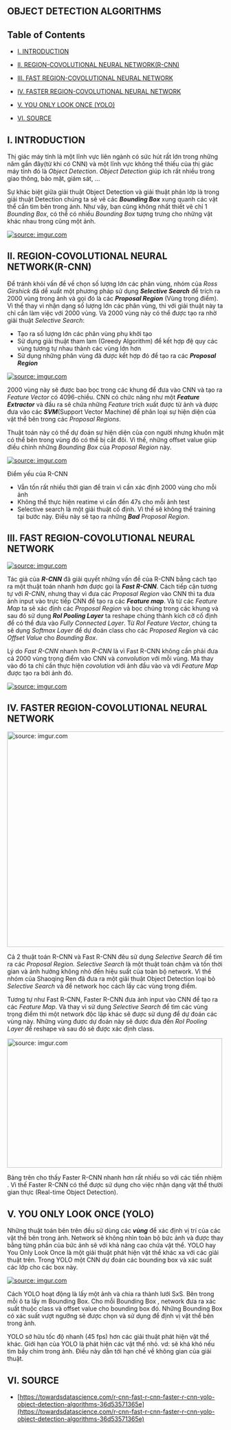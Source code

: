 ## OBJECT DETECTION ALGORITHMS

## Table of Contents
<ul>
<li>

[I. INTRODUCTION](https://github.com/CuteBoiz/neuralnetwork/tree/master/)

</li>
<li>

[II. REGION-COVOLUTIONAL NEURAL NETWORK(R-CNN)](https://github.com/CuteBoiz/neuralnetwork/tree/master/)

</li>
<li>

[III. FAST REGION-COVOLUTIONAL NEURAL NETWORK](https://github.com/CuteBoiz/neuralnetwork/tree/master/)

</li>
<li>

[IV. FASTER REGION-COVOLUTIONAL NEURAL NETWORK](https://github.com/CuteBoiz/neuralnetwork/tree/master/)

</li>
<li>

[V. YOU ONLY LOOK ONCE (YOLO)](https://github.com/CuteBoiz/neuralnetwork/tree/master/)

</li>
<li>

[VI. SOURCE](https://github.com/CuteBoiz/neuralnetwork/tree/master/)

</li>
</ul>


## I. INTRODUCTION

<p>Thị giác máy tính là một lĩnh vực liên ngành có sức hút rất lớn trong những năm gần đây(từ khi có CNN) và một lĩnh vực không thể thiếu của thị giác máy tính đó là <i>Object Detection</i>. <i>Object Detection</i> giúp ích rất nhiều trong giao thông, bảo mật, giám sát, … </p>

<p>Sự khác biệt giữa giải thuật Object Detection và giải thuật phân lớp là trong giải thuật Detection chúng ta sẽ vẽ các <b><i>Bounding Box</i></b> xung quanh các vật thể cần tìm bên trong ảnh. Như vậy, bạn cũng không nhất thiết vẽ chỉ 1 <i>Bounding Box</i>, có thể có nhiều <i>Bounding Box</i> tượng trưng cho những vật khác nhau trong cũng một ảnh.</p>

<a href="https://imgur.com/Ix8GLa4"><img src="https://i.imgur.com/Ix8GLa4.png" title="source: imgur.com" /></a>

## II. REGION-COVOLUTIONAL NEURAL NETWORK(R-CNN)

<p>Để tránh khỏi vấn đề về chọn số lượng lớn các phân vùng, nhóm của <i>Ross Girshick</i> đã dề xuất một phương pháp sử dụng <b><i>Selective Search</i></b> để trích ra 2000 vùng trong ảnh và gọi đó là các <b><i>Proposal Region</i></b> (Vùng trọng điểm). Vì thế thay vì nhận dạng số lượng lớn các phân vùng, thì với giải thuật này ta chỉ cần làm việc với 2000 vùng. Và 2000 vùng này có thể được tạo ra nhờ giải thuật <i>Selective Search</i>:  </p>

<ul>
	<li>Tạo ra số lượng lớn các phân vùng phụ khởi tạo</li>
	<li>Sử dụng giải thuật tham lam (Greedy Algorithm) để kết hợp đệ quy các vùng tương tự nhau thành các vùng lớn hơn</li>
	<li>Sử dụng những phân vùng đã được kết hợp đó để tạo ra các <b><i>Proposal Region</i></b></li>
</ul>

<a href="https://imgur.com/qy65KRI"><img src="https://i.imgur.com/qy65KRI.png" title="source: imgur.com" /></a>

<p>2000 vùng này sẽ được bao bọc trong các khung để đưa vào CNN và tạo ra<i> Feature Vector</i> có 4096-chiều. CNN có chức năng như một <b><i>Feature Extractor</i></b> và đầu ra sẽ chứa những <i>Feature</i> trích xuất được từ ảnh và được đưa vào các <b><i>SVM</i></b>(Support Vector Machine) để phân loại sự hiện diện của vật thể bên trong các <i>Proposal Regions</i>.</p>

<p>Thuật toán này có thể dự đoán sự hiện diện của con người nhưng khuôn mặt có thể bên trong vùng đó có thể bị cắt đôi. Vì thế, những offset value giúp điều chỉnh những <i>Bounding Box</i> của <i>Proposal Region</i> này.</p>

<a href="https://imgur.com/ggKrlAu"><img src="https://i.imgur.com/ggKrlAu.png" title="source: imgur.com" /></a>

<p>Điểm yếu của R-CNN</p>

<ul>
	<li>Vẫn tốn rất nhiều thời gian để train vì cần xác định 2000 vùng cho mỗi ảnh</li>
	<li>Không thể thực hiện reatime vì cần đến 47s cho mỗi ảnh test</li>
	<li>Selective search là một giải thuật cố định. Vì thế sẽ không thể training tại bước này. Điều này sẽ tạo ra những <i><b>Bad</b> Proposal Region</i>.</li>
</ul>


## III. FAST REGION-COVOLUTIONAL NEURAL NETWORK

<a href="https://imgur.com/CJTJceR"><img src="https://i.imgur.com/CJTJceR.png" title="source: imgur.com" /></a>

<p>Tác giả của <i><b>R-CNN</b></i> đã giải quyết những vấn đề của R-CNN bằng cách tạo ra một thuật toán nhanh hơn được gọi là <b><i>Fast R-CNN</i></b>. Cách tiếp cận tương tự với <i>R-CNN</i>, nhưng thay vì đưa các <i>Proposal Region</i> vào CNN thì ta đưa ảnh input vào trực tiếp CNN để tạo ra các <b><i>Feature map</i></b>. Và từ các <i>Feature Map</i> ta sẽ xác định các <i>Proposal Region</i> và bọc chúng trong các khung và sau đó sử dụng <b><i>RoI Pooling Layer</i></b> ta reshape chúng thành kích cỡ cố định để có thể đưa vào <i>Fully Connected Layer</i>. Từ <i>RoI Feature Vector</i>, chúng ta sẽ dụng <i>Softmax Layer</i> để dự đoán class cho các <i>Proposed Region</i> và các <i>Offset Value</i> cho <i>Bounding Box</i>.</p>

<p>Lý do <i>Fast R-CNN</i> nhanh hơn <i>R-CNN</i> là vì Fast R-CNN không cần phải đưa cả 2000 vùng trọng điểm vào CNN và <i>convolution</i> với mỗi vùng. Mà thay vào đó ta chỉ cần thực hiện <i>covolution</i> với ảnh đầu vào và với <i>Feature Map</i> được tạo ra bởi ảnh đó. </p>

<a href="https://imgur.com/5Jdo7LU"><img src="https://i.imgur.com/5Jdo7LU.png" title="source: imgur.com" /></a>

## IV. FASTER REGION-COVOLUTIONAL NEURAL NETWORK

<a href="https://imgur.com/nbbI57r"><img src="https://i.imgur.com/nbbI57r.png" title="source: imgur.com" height="500" width="550" /></a>

<p>Cả 2 thuật toán R-CNN và Fast R-CNN đêu sử dụng <i>Selective Search</i> để tìm ra các <i>Proposal Region. Selective Search</i> là một thuật toán chậm và tốn thời gian và ảnh hưởng không nhỏ đến hiệu suất của toàn bộ network. Vì thế nhóm của Shaoqing Ren đã đưa ra một giải thuật Object Detection loại bỏ <i>Selective Search</i> và để network học cách lấy các vùng trọng điểm.</p>

<p>Tương tự như Fast R-CNN, Faster R-CNN đưa ảnh input vào CNN để tạo ra các <i>Feature Map</i>. Và thay vì sử dụng <i>Selective Search</i> để tìm các vùng trọng điểm thì một network độc lập khác sẽ được sử dụng để dự đoán các vùng này. Những vùng được dự đoán này sẽ được đưa đến <i>RoI Pooling Layer</i> để reshape và sau đó sẽ được xác định class.</p>

<a href="https://imgur.com/hzkX3yT"><img src="https://i.imgur.com/hzkX3yT.png" title="source: imgur.com" height="300" width="500" /></a>

<p>Bảng trên cho thấy Faster R-CNN nhanh hơn rất nhiều so với các tiền nhiệm . Vì thế Faster R-CNN có thể được sử dụng cho việc nhận dạng vật thể thười gian thực (Real-time Object Detection).</p>

## V. YOU ONLY LOOK ONCE (YOLO)

<p>Những thuật toán bên trên đều sử dùng các <b><i>vùng</i></b> để xác định vị trí của các vật thể bên trong ảnh. Network sẽ không nhìn toàn bộ bức ảnh và được thay bằng từng phần của bức ảnh sẽ với khả năng cao chứa vật thể. YOLO hay You Only Look Once là một giải thuật phát hiện vật thể khác xa với các giải thuật trên. Trong YOLO một CNN dự đoán các bounding box và xác suất các lớp cho các box này.</p>

<a href="https://imgur.com/tvrsHS4"><img src="https://i.imgur.com/tvrsHS4.png" title="source: imgur.com" /></a>

<p>Cách YOLO hoạt động là lấy một  ảnh và chia ra thành lưới SxS. Bên trong mỗi ô ta lấy m Bounding Box. Cho mỗi Bounding Box , network đưa ra xác suất thuộc class và offset value cho bounding box đó. Những Bounding Box có xác suất vượt ngưỡng sẽ được chọn và sử dụng để định vị vật thể bên trong ảnh.</p>

<p>YOLO sở hữu tốc độ nhanh (45 fps) hơn các giải thuật phát hiện vật thể khác. Giới hạn của YOLO là phát hiện các vật thể nhỏ. vd: sẽ khá khó nếu tìm bầy chim trong ảnh. Điều này dẫn tới hạn chế về không gian của giải thuật.</p>

## VI. SOURCE

<ul>
<li>

[https://towardsdatascience.com/r-cnn-fast-r-cnn-faster-r-cnn-yolo-object-detection-algorithms-36d53571365e](https://towardsdatascience.com/r-cnn-fast-r-cnn-faster-r-cnn-yolo-object-detection-algorithms-36d53571365e)

</li>
</ul>